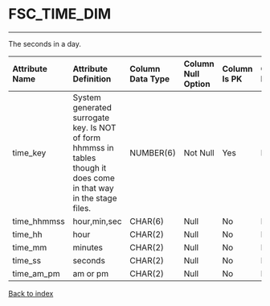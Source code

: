 # FSC_TIME_DIM

---

The seconds in a day.

| Attribute Name   | Attribute Definition                                                                                                 | Column Data Type   | Column Null Option   | Column Is PK   | Column Is FK   |
|:-----------------|:---------------------------------------------------------------------------------------------------------------------|:-------------------|:---------------------|:---------------|:---------------|
| time_key         | System generated surrogate key.  Is NOT of form hhmmss in tables though it does come in that way in the stage files. | NUMBER(6)          | Not Null             | Yes            | No             |
| time_hhmmss      | hour,min,sec                                                                                                         | CHAR(6)            | Null                 | No             | No             |
| time_hh          | hour                                                                                                                 | CHAR(2)            | Null                 | No             | No             |
| time_mm          | minutes                                                                                                              | CHAR(2)            | Null                 | No             | No             |
| time_ss          | seconds                                                                                                              | CHAR(2)            | Null                 | No             | No             |
| time_am_pm       | am or pm                                                                                                             | CHAR(2)            | Null                 | No             | No             |

[Back to index](./index.md)